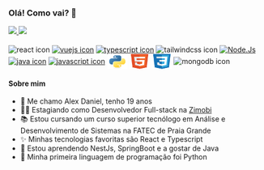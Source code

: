 ### Olá! Como vai? 👋
<div>
  <a href="https://github.com/ZaikoXander">
  	<img height="180em" src="https://github-readme-stats.vercel.app/api?username=ZaikoXander&show_icons=true&theme=great-gatsby&include_all_commits=true&count_private=true"/>
  	<img height="180em" src="https://github-readme-stats.vercel.app/api/top-langs/?username=ZaikoXander&layout=compact&langs_count=7&theme=great-gatsby"/>
  </a>
</div>
<div style="display: inline-block;"><br>
  <img align="center" alt="react icon" height="30" width="40" src="https://cdn.jsdelivr.net/gh/devicons/devicon/icons/react/react-original.svg" /></img>
  <a href="https://github.com/ZaikoXander?tab=repositories&q=&type=&language=vue&sort=" target="_self" rel="next"><img align="center" alt="vuejs icon" height="30" width="40" src="https://cdn.jsdelivr.net/gh/devicons/devicon/icons/vuejs/vuejs-original.svg" /></a>
  <a href="https://github.com/ZaikoXander?tab=repositories&q=&type=&language=typescript&sort=" target="_self" rel="next"><img align="center" alt="typescript icon" height="30" width="40" src="https://cdn.jsdelivr.net/gh/devicons/devicon/icons/typescript/typescript-original.svg" /></img></a>
  <img align="center" alt="tailwindcss icon" height="30" width="40" src="https://cdn.jsdelivr.net/gh/devicons/devicon/icons/tailwindcss/tailwindcss-plain.svg"/>
  <a href="https://github.com/ZaikoXander?tab=repositories&q=&type=&language=javascript&sort=" target="_self" rel="next"><img align="center" alt="Node.Js" height="30" width="40" src="https://cdn.jsdelivr.net/gh/devicons/devicon/icons/nodejs/nodejs-original.svg" target="_self"></img></a>
  <a href="https://github.com/ZaikoXander?tab=repositories&q=&type=&language=java&sort=" target="_self" rel="next"><img align="center" alt="java icon" height="30" width="40" src="https://cdn.jsdelivr.net/gh/devicons/devicon/icons/java/java-original.svg" /></a>
  <a href="https://github.com/ZaikoXander?tab=repositories&q=&type=&language=javascript&sort=" target="_self" rel="next"><img align="center" alt="javascript icon" height="30" width="40" src="https://cdn.jsdelivr.net/gh/devicons/devicon/icons/javascript/javascript-original.svg" target="_self"></img></a>
  <a href="https://github.com/ZaikoXander?tab=repositories&q=&type=&language=python&sort=" target="_self" rel="next"><img align="center" alt="python icon" height="30" width="40" src="https://raw.githubusercontent.com/devicons/devicon/master/icons/python/python-original.svg" target="_self"></img></a>
  <a href="https://github.com/ZaikoXander?tab=repositories&q=&type=&language=html&sort=" target="_self" rel="next"><img align="center" alt="html icon" height="30" width="40" src="https://raw.githubusercontent.com/devicons/devicon/master/icons/html5/html5-original.svg" target="_self"></img></a>
  <a href="https://github.com/ZaikoXander?tab=repositories&q=&type=&language=css&sort=" target="_self" rel="next"><img align="center" alt="css icon" height="30" width="40" src="https://raw.githubusercontent.com/devicons/devicon/master/icons/css3/css3-original.svg" target="_self"></img></a>
  <img align="center" alt="mongodb icon" height="30" width="40" src="https://cdn.jsdelivr.net/gh/devicons/devicon/icons/mongodb/mongodb-original.svg" /></img>
</div>

#### Sobre mim

- 👋 Me chamo Alex Daniel, tenho 19 anos
- 👨‍💻️ Estagiando como Desenvolvedor Full-stack na [Zimobi](https://www.zimobi.com.br/)
- 📚 Estou cursando um curso superior tecnólogo em Análise e Desenvolvimento de Sistemas na FATEC de Praia Grande
- ✨ Minhas tecnologias favoritas são React e Typescript
- 🌱 Estou aprendendo NestJs, SpringBoot e a gostar de Java
- 🐍 Minha primeira linguagem de programação foi Python
